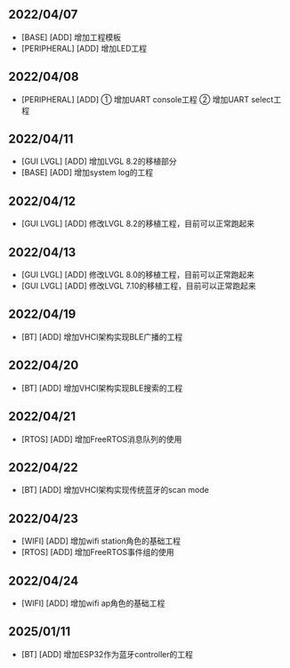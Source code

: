 ## 2022/04/07

- [BASE] [ADD]  增加工程模板
- [PERIPHERAL] [ADD]  增加LED工程

## 2022/04/08

- [PERIPHERAL] [ADD]  ① 增加UART console工程 ② 增加UART select工程

## 2022/04/11

- [GUI LVGL] [ADD]  增加LVGL 8.2的移植部分
- [BASE] [ADD]  增加system log的工程

## 2022/04/12

- [GUI LVGL] [ADD]  修改LVGL 8.2的移植工程，目前可以正常跑起来

## 2022/04/13

- [GUI LVGL] [ADD]  修改LVGL 8.0的移植工程，目前可以正常跑起来
- [GUI LVGL] [ADD]  修改LVGL 7.10的移植工程，目前可以正常跑起来

## 2022/04/19

- [BT] [ADD]  增加VHCI架构实现BLE广播的工程

## 2022/04/20

- [BT] [ADD]  增加VHCI架构实现BLE搜索的工程

## 2022/04/21

- [RTOS] [ADD]  增加FreeRTOS消息队列的使用

## 2022/04/22

- [BT] [ADD]  增加VHCI架构实现传统蓝牙的scan mode

## 2022/04/23

- [WIFI] [ADD]  增加wifi station角色的基础工程
- [RTOS] [ADD]  增加FreeRTOS事件组的使用

## 2022/04/24

- [WIFI] [ADD]  增加wifi ap角色的基础工程

## 2025/01/11

- [BT] [ADD]  增加ESP32作为蓝牙controller的工程